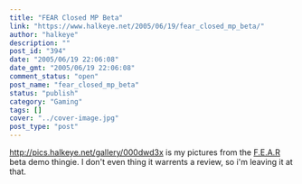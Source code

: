```yaml
---
title: "FEAR Closed MP Beta"
link: "https://www.halkeye.net/2005/06/19/fear_closed_mp_beta/"
author: "halkeye"
description: ""
post_id: "394"
date: "2005/06/19 22:06:08"
date_gmt: "2005/06/19 22:06:08"
comment_status: "open"
post_name: "fear_closed_mp_beta"
status: "publish"
category: "Gaming"
tags: []
cover: "../cover-image.jpg"
post_type: "post"
---
```


<http://pics.halkeye.net/gallery/000dwd3x> is my pictures from the [F.E.A.R](http://www.whatisfear.com/us/) beta demo thingie. I don't even thing it warrents a review, so i'm leaving it at that.